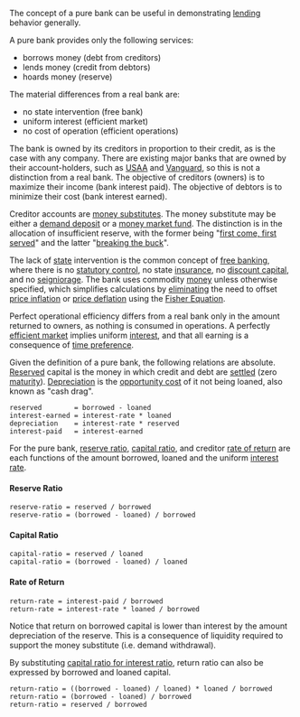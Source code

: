 The concept of a pure bank can be useful in demonstrating [lending](Glossary#lend) behavior generally.

A pure bank provides only the following services:

* borrows money (debt from creditors)
* lends money (credit from debtors)
* hoards money (reserve)

The material differences from a real bank are:

* no state intervention (free bank)
* uniform interest (efficient market)
* no cost of operation (efficient operations)

The bank is owned by its creditors in proportion to their credit, as is the case with any company. There are existing major banks that are owned by their account-holders, such as [USAA](https://www.usaa.com) and [Vanguard](https://investor.vanguard.com), so this is not a distinction from a real bank. The objective of creditors (owners) is to maximize their income (bank interest paid). The objective of debtors is to minimize their cost (bank interest earned).

Creditor accounts are [money substitutes](https://wiki.mises.org/wiki/Money_substitutes). The money substitute may be either a [demand deposit](https://en.wikipedia.org/wiki/Demand_deposit) or a [money market fund](https://en.wikipedia.org/wiki/Money_market_fund). The distinction is in the allocation of insufficient reserve, with the former being "[first come, first served](https://en.wikipedia.org/wiki/Bank_run)" and the latter "[breaking the buck](https://en.wikipedia.org/wiki/Money_market_fund#Breaking_the_buck)".

The lack of [state](Glossary#state) intervention is the common concept of [free banking](https://en.wikipedia.org/wiki/Free_banking), where there is no [statutory control](https://en.wikipedia.org/wiki/Federal_Reserve), no state [insurance](https://www.fdic.gov), no [discount capital](https://en.wikipedia.org/wiki/Discount_window), and no [seigniorage](https://en.wikipedia.org/wiki/Seigniorage). The bank uses commodity [money](Money-Taxonomy) unless otherwise specified, which simplifies calculations by [eliminating](Inflation-Principle) the need to offset [price inflation](https://en.wikipedia.org/wiki/Inflation) or [price deflation](https://en.wikipedia.org/wiki/Deflation) using the [Fisher Equation](https://en.wikipedia.org/wiki/Fisher_equation).

Perfect operational efficiency differs from a real bank only in the amount returned to owners, as nothing is consumed in operations. A perfectly [efficient market](https://en.wikipedia.org/wiki/Efficient-market_hypothesis) implies uniform [interest](Glossary#interest), and that all earning is a consequence of [time preference](Time-Preference-Fallacy).

Given the definition of a pure bank, the following relations are absolute. [Reserved](Reserve-Definition) capital is the money in which credit and debt are [settled](https://en.wikipedia.org/wiki/Settlement_(finance)) (zero [maturity](https://en.wikipedia.org/wiki/Maturity_(finance))). [Depreciation](Depreciation-Principle) is the [opportunity cost](https://en.wikipedia.org/wiki/Opportunity_cost) of it not being loaned, also known as "cash drag".
```
reserved        = borrowed - loaned
interest-earned = interest-rate * loaned
depreciation    = interest-rate * reserved
interest-paid   = interest-earned
```
For the pure bank, [reserve ratio](https://en.wikipedia.org/wiki/Reserve_requirement), [capital ratio](https://en.wikipedia.org/wiki/Capital_requirement), and creditor [rate of return](https://en.wikipedia.org/wiki/Rate_of_return) are each functions of the amount borrowed, loaned and the uniform [interest rate](https://en.wikipedia.org/wiki/Interest_rate).
#### Reserve Ratio
```
reserve-ratio = reserved / borrowed
reserve-ratio = (borrowed - loaned) / borrowed
```
#### Capital Ratio
```
capital-ratio = reserved / loaned
capital-ratio = (borrowed - loaned) / loaned
```
#### Rate of Return
```
return-rate = interest-paid / borrowed
return-rate = interest-rate * loaned / borrowed
```
Notice that return on borrowed capital is lower than interest by the amount depreciation of the reserve. This is a consequence of liquidity required to support the money substitute (i.e. demand withdrawal).

By substituting [capital ratio for interest ratio](Savings-Relation), return ratio can also be expressed by borrowed and loaned capital.
```
return-ratio = ((borrowed - loaned) / loaned) * loaned / borrowed
return-ratio = (borrowed - loaned) / borrowed
return-ratio = reserved / borrowed
```